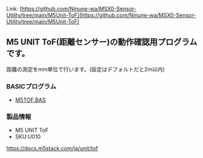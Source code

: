 Link:
[https://github.com/Ninune-wa/MSX0-Sensor-Utility/tree/main/M5Unit-ToF](https://github.com/Ninune-wa/MSX0-Sensor-Utility/tree/main/M5Unit-ToF)
## M5 UNIT ToF(距離センサー)の動作確認用プログラムです。

距離の測定をmm単位で行います。(設定はデフォルトだと2m以内)

### BASICプログラム
- [M5TOF.BAS](https://github.com/Ninune-wa/MSX0-Sensor-Utility/blob/main/M5Unit-ToF/M5TOF.BAS)



### 製品情報
- M5 UNIT ToF 
- SKU:U010

https://docs.m5stack.com/ja/unit/tof
